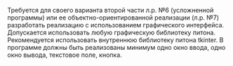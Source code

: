  
Требуется для своего варианта второй части л.р. №6 (усложненной программы) или ее объектно-ориентированной
реализации (л.р. №7) разработать реализацию с использованием графического интерфейса. Допускается использовать любую
графическую библиотеку питона. Рекомендуется использовать внутреннюю библиотеку питона tkinter.
В программе должны быть реализованы минимум одно окно ввода, одно окно вывода, текстовое поле, кнопка.
